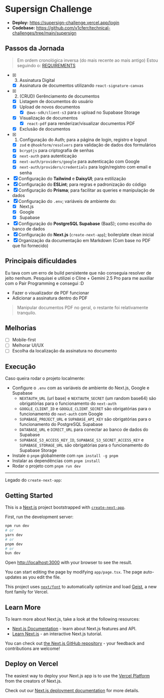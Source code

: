 # Supersign Challenge

- **Deploy:** <https://supersign-challenge.vercel.app/login>
- **Codebase:** <https://github.com/v1cferr/technical-challenges/tree/main/supersign>

## Passos da Jornada

> Em ordem cronológica inversa (do mais recente ao mais antigo)
> Estou seguindo o: [REQUIREMENTS](./REQUIREMENTS.md)

- [x] 3. Assinatura Digital
  - [x] Assinatura de documentos utilizando `react-signature-canvas`
- [x] 2. (CRUD) Gerênciamento de documentos
  - [x] Listagem de documentos do usuário
  - [x] Upload de novos documentos
    - [x] `@aws-sdk/client-s3` para o upload no Supabase Storage
  - [x] Visualização de documentos
    - [x] `react-pdf` para renderizar/visualizar documentos PDF
  - [x] Exclusão de documentos
- [x] 1. Configuração do Auth; para a página de login, registro e logout
  - [x] `zod` e `@hookform/resolvers` para validação de dados dos formulários
  - [x] `bcryptjs` para criptografia de senhas
  - [x] `next-auth` para autenticação
  - [x] `next-auth/providers/google` para autenticação com Google
  - [x] `next-auth/providers/credentials` para login/registro com email e senha
- [x] Configuração do **Tailwind** e **DaisyUI**; para estilização
- [x] Configuração do **ESLint**; para regras e padronização do código
- [x] Configuração do **Prisma**; para facilitar as queries e manipulação de dados
- [x] Configuração do `.env`; variáveis de ambiente do:
  - [x] Next.js
  - [x] Google
  - [x] Supabase
- [x] Configuração do **PostgreSQL Supabase** (BaaS); como escolha do banco de dados
- [x] Configuração do **Next.js** (`create-next-app`); boilerplate clean inicial
- [x] Organização da documentação em Markdown (Com base no PDF que foi fornecido)

## Principais dificuldades

Eu tava com um erro de build persistente que não conseguia resolver de jeito nenhum. Pesquisei e utilizei o Cline + Gemini 2.5 Pro para me auxiliar com o Pair Programming e consegui :D

- Fazer o visualizador de PDF funcionar
- Adicionar a assinatura dentro do PDF

> Manipular documentos PDF no geral, o restante foi relativamente tranquilo.

## Melhorias

- [ ] Mobile-first
- [ ] Melhorar UI/UX
- [ ] Escolha da localização da assinatura no documento

## Execução

Caso queira rodar o projeto localmente:

- Configure o `.env` com as variáveis de ambiente do Next.js, Google e Supabase
  - `NEXTAUTH_URL` (url base) e `NEXTAUTH_SECRET` (um random base64) são obrigatórias para o funcionamento do `next-auth`
  - `GOOGLE_CLIENT_ID` e `GOOGLE_CLIENT_SECRET` são obrigatórias para o funcionamento do `next-auth` com Google
  - `SUPABASE_PROJECT_URL` e `SUPABASE_API_KEY` são obrigatórias para o funcionamento do PostgreSQL Supabase
  - `DATABASE_URL` e `DIRECT_URL` para conectar ao banco de dados do Supabase
  - `SUPABASE_S3_ACCESS_KEY_ID`, `SUPABASE_S3_SECRET_ACCESS_KEY` e `SUPABASE_STORAGE_URL` são obrigatórias para o funcionamento do Supabase Storage
- Instale o `pnpm` globalmente com `npm install -g pnpm`
- Instalar as dependências com `pnpm install`
- Rodar o projeto com `pnpm run dev`

---

Legado do `create-next-app`:

## Getting Started

This is a [Next.js](https://nextjs.org) project bootstrapped with [`create-next-app`](https://nextjs.org/docs/app/api-reference/cli/create-next-app).

First, run the development server:

```bash
npm run dev
# or
yarn dev
# or
pnpm dev
# or
bun dev
```

Open [http://localhost:3000](http://localhost:3000) with your browser to see the result.

You can start editing the page by modifying `app/page.tsx`. The page auto-updates as you edit the file.

This project uses [`next/font`](https://nextjs.org/docs/app/building-your-application/optimizing/fonts) to automatically optimize and load [Geist](https://vercel.com/font), a new font family for Vercel.

## Learn More

To learn more about Next.js, take a look at the following resources:

- [Next.js Documentation](https://nextjs.org/docs) - learn about Next.js features and API.
- [Learn Next.js](https://nextjs.org/learn) - an interactive Next.js tutorial.

You can check out [the Next.js GitHub repository](https://github.com/vercel/next.js) - your feedback and contributions are welcome!

## Deploy on Vercel

The easiest way to deploy your Next.js app is to use the [Vercel Platform](https://vercel.com/new?utm_medium=default-template&filter=next.js&utm_source=create-next-app&utm_campaign=create-next-app-readme) from the creators of Next.js.

Check out our [Next.js deployment documentation](https://nextjs.org/docs/app/building-your-application/deploying) for more details.

<!-- apenas testando o ignored build step do deploy na Vercel -->
<!-- Ignored Build Step
When a commit is pushed to the Git repository that is connected with your Project, its SHA will determine if a new Build has to be issued. If the SHA was deployed before, no new Build will be issued.
You can customize this behavior with a command that exits with code 1 (new Build needed) or code 0. -->
